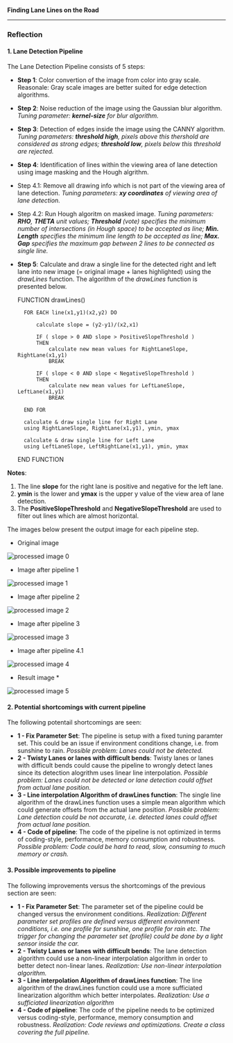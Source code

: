 **Finding Lane Lines on the Road** 

---
### Reflection

#### 1. Lane Detection Pipeline

The Lane Detection Pipeline consists of 5 steps:

* **Step 1**: Color convertion of the image from color into gray scale. 
Reasonale: Gray scale images are better suited for edge detection algorithms.
* **Step 2**: Noise reduction of the image using the Gaussian blur algorithm.
*Tuning parameter: **kernel-size** for blur algorithm.* 
* **Step 3**: Detection of edges inside the image using the CANNY algorithm. 
*Tuning parameters: **threshold high**, pixels above this thershold are considered as strong edges;
**threshold low**, pixels below this threshold are rejected.*
* **Step 4**: Identification of lines within the viewing area of lane detection using image masking and the Hough algrithm. 
* Step 4.1: Remove all drawing info which is not part of the viewing area of lane detection.
*Tuning parameters: **xy coordinates** of viewing area of lane detection.*
* Step 4.2: Run Hough algoritm on masked image.
*Tuning parameters: **RHO**, **THETA** unit values;
**Threshold** (vote) specifies the minimum number of intersections (in Hough space) to be accepted as line;
**Min. Length** specifies the minimum line length to be accepted as line;
**Max. Gap** specifies the maximum gap between 2 lines to be connected as single line.*
* **Step 5**: Calculate and draw a single line for the detected right and left lane into new image 
(= original image + lanes highlighted) using the *drawLines* function. The algorithm of the *drawLines*
function is presented below.

 
    FUNCTION drawLines() 
                                
        FOR EACH line(x1,y1)(x2,y2) DO
                        
            calculate slope = (y2-y1)/(x2,x1)
                        
            IF ( slope > 0 AND slope > PositiveSlopeThreshold ) 
            THEN   
                calculate new mean values for RightLaneSlope, RightLane(x1,y1)
                BREAK
             
            IF ( slope < 0 AND slope < NegativeSlopeThreshold ) 
            THEN   
                calculate new mean values for LeftLaneSlope, LeftLane(x1,y1)
                BREAK
                
        END FOR        
                           
        calculate & draw single line for Right Lane 
        using RightLaneSlope, RightLane(x1,y1), ymin, ymax
        
        calculate & draw single line for Left Lane
        using LeftLaneSlope, LeftRightLane(x1,y1), ymin, ymax
        
    END FUNCTION
        
        
   
**Notes**: 
1. The line **slope** for the right lane is positive and negative for the left lane. 
2. **ymin** is the lower and **ymax** is the upper y value of the view area of lane detection. 
3. The **PositiveSlopeThreshold** and **NegativeSlopeThreshold** are used to filter out lines which are almost horizontal.
    

The images below present the output image for each pipeline step.


* Original image 

![processed image 0](./pipeline/image.start.jpg "Original")


* Image after pipeline 1 

![processed image 1](./pipeline/image.pipeline1.jpg "Pipeline 1")


* Image after pipeline 2 

![processed image 2](./pipeline/image.pipeline2.jpg "Pipeline 2")


* Image after pipeline 3 

![processed image 3](./pipeline/image.pipeline3.jpg "Pipeline 3")


* Image after pipeline 4.1 

![processed image 4](./pipeline/image.pipeline4.jpg "Pipeline 4.1")


* Result image *

![processed image 5](./pipeline/image.processed.jpg "Result")
                   


#### 2. Potential shortcomings with current pipeline

The following potentail shortcomings are seen:

* **1 - Fix Parameter Set**: The pipeline is setup with a fixed tuning paramter set.
This could be an issue if environment conditions change, i.e. from sunshine to rain.
*Possible problem: Lanes could not be detected.*
* **2 - Twisty Lanes or lanes with difficult bends**:
Twisty lanes or lanes with difficult bends could cause the pipeline to wrongly detect lanes since its detection
alogrithm uses linear line interpolation.
*Possible problem: Lanes could not be detected or lane detection could offset from actual lane position.*
* **3 - Line interpolation Algorithm of drawLines function**:
The single line algorithm of the drawLines function uses a simple mean algorithm which could generate offsets
from the actual lane position.
*Possible problem: Lane detection could be not accurate, i.e. detected lanes could offset from actual lane position.*
* **4 - Code of pipeline**:
The code of the pipeline is not optimized in terms of coding-style, performance, memory consumption and robustness.
*Possible problem: Code could be hard to read, slow, consuming to much memory or crash.*


#### 3. Possible improvements to pipeline

The following improvements versus the shortcomings of the previous section are seen:

* **1 - Fix Parameter Set**: 
The parameter set of the pipeline could be changed versus the environment conditions.
*Realization: Different parameter set profiles are defined versus different environment conditions, i.e.
one profile for sunshine, one profile for rain etc. The trigger for changing the parameter set (profile) could be
done by a light sensor inside the car.*
* **2 - Twisty Lanes or lanes with difficult bends**: 
The lane detection algorithm could use a non-linear interpolation algorithm in order to better detect non-linear lanes.
*Realization: Use non-linear interpolation algorithm.*
* **3 - Line interpolation Algorithm of drawLines function**: 
The line algorithm of the drawLines function could use a more sufficiated linearization algorithm which better interpolates.
*Realization: Use a sufficiated linearization algorithm*
* **4 - Code of pipeline**: 
The code of the pipeline needs to be optimized versus coding-style, performance, memory consumption and robustness.
*Realization: Code reviews and optimizations. Create a class covering the full pipeline.*
